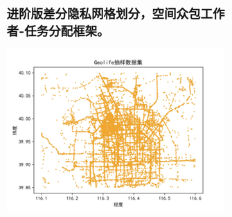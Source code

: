 # 进阶版差分隐私网格划分，空间众包工作者-任务分配框架。
![image](https://github.com/hxlabc/DP-for-Space-Crowdsourcing-New-version/blob/master/run/Geolife.jpg)
